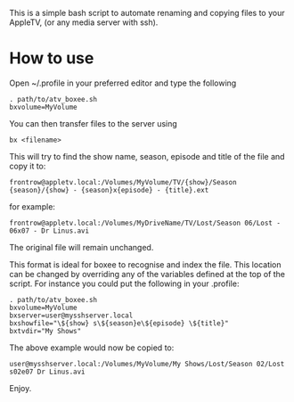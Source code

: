 This is a simple bash script to automate renaming and copying files to your AppleTV, (or any media server with ssh).

How to use
==========

Open ~/.profile in your preferred editor and type the following

    . path/to/atv_boxee.sh
    bxvolume=MyVolume

You can then transfer files to the server using

    bx <filename>

This will try to find the show name, season, episode and title of the file and copy it to:

    frontrow@appletv.local:/Volumes/MyVolume/TV/{show}/Season {season}/{show} - {season}x{episode} - {title}.ext

for example:

    frontrow@appletv.local:/Volumes/MyDriveName/TV/Lost/Season 06/Lost - 06x07 - Dr Linus.avi

The original file will remain unchanged.

This format is ideal for boxee to recognise and index the file. This location can be changed by overriding any of the variables defined at the top of the script. For instance you could put the following in your .profile:

    . path/to/atv_boxee.sh
    bxvolume=MyVolume
    bxserver=user@mysshserver.local
    bxshowfile="\${show} s\${season}e\${episode} \${title}"
    bxtvdir="My Shows"

The above example would now be copied to:

    user@mysshserver.local:/Volumes/MyVolume/My Shows/Lost/Season 02/Lost s02e07 Dr Linus.avi

Enjoy.

